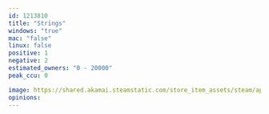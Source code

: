 ```yaml
---
id: 1213810
title: "Strings"
windows: "true"
mac: "false"
linux: false
positive: 1
negative: 2
estimated_owners: "0 - 20000"
peak_ccu: 0

image: https://shared.akamai.steamstatic.com/store_item_assets/steam/apps/1213810/header.jpg?t=1585072039
opinions:
---
```

